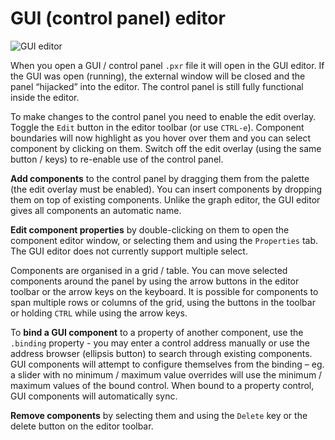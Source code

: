 # GUI (control panel) editor

![GUI editor](img/gui.png)

When you open a GUI / control panel `.pxr` file it will open in the GUI editor.
If the GUI was open (running), the external window will be closed and the panel
“hijacked” into the editor. The control panel is still fully functional inside the
editor.

To make changes to the control panel you need to enable the edit overlay. Toggle
the `Edit` button in the editor toolbar (or use `CTRL-e`). Component boundaries
will now highlight as you hover over them and you can select component by clicking
on them. Switch off the edit overlay (using the same button / keys) to re-enable
use of the control panel.

**Add components** to the control panel by dragging them from the palette (the edit
overlay must be enabled). You can insert components by dropping them on top of
existing components. Unlike the graph editor, the GUI editor gives all components an
automatic name.

**Edit component properties** by double-clicking on them to open the component editor
window, or selecting them and using the `Properties` tab. The GUI editor does not
currently support multiple select.

Components are organised in a grid / table. You can move selected components around
the panel by using the arrow buttons in the editor toolbar or the arrow keys on the
keyboard. It is possible for components to span multiple rows or columns of the grid,
using the buttons in the toolbar or holding `CTRL` while using the arrow keys.

To **bind a GUI component** to a property of another component, use the `.binding`
property - you may enter a control address manually or use the address browser
(ellipsis button) to search through existing components. GUI components will attempt
to configure themselves from the binding – eg. a slider with no minimum / maximum
value overrides will use the minimum / maximum values of the bound control. When
bound to a property control, GUI components will automatically sync.

**Remove components** by selecting them and using the `Delete` key or the delete
button on the editor toolbar.